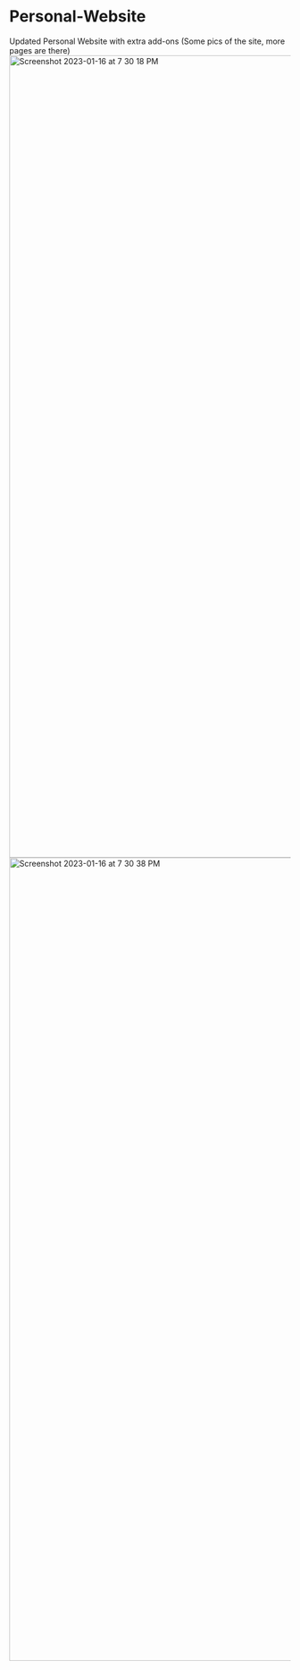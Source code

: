 # Personal-Website
Updated Personal Website with extra add-ons
(Some pics of the site, more pages are there)
<img width="1438" alt="Screenshot 2023-01-16 at 7 30 18 PM" src="https://user-images.githubusercontent.com/86495146/212695720-e13d3b83-e573-421a-a6c0-e24e2c0a834a.png">
<img width="1440" alt="Screenshot 2023-01-16 at 7 30 38 PM" src="https://user-images.githubusercontent.com/86495146/212695733-6469ad78-a64a-4bc0-904d-d0c33a337572.png">

